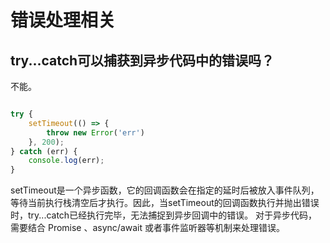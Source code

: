 # 错误处理相关

## try...catch可以捕获到异步代码中的错误吗？

不能。

```js

try {
    setTimeout(() => {
        throw new Error('err')
    }, 200);
} catch (err) {
    console.log(err);
}
```

setTimeout是一个异步函数，它的回调函数会在指定的延时后被放入事件队列，等待当前执行栈清空后才执行。因此，当setTimeout的回调函数执行并抛出错误时，try...catch已经执行完毕，无法捕捉到异步回调中的错误。
对于异步代码，需要结合 Promise 、async/await 或者事件监听器等机制来处理错误。